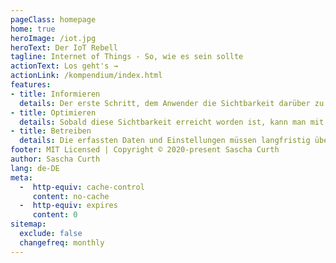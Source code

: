 ```yaml
---
pageClass: homepage
home: true
heroImage: /iot.jpg
heroText: Der IoT Rebell
tagline: Internet of Things - So, wie es sein sollte
actionText: Los geht's →
actionLink: /kompendium/index.html
features:
- title: Informieren
  details: Der erste Schritt, dem Anwender die Sichtbarkeit darüber zu geben, welche Art von Geräten und Steuerungen es überhaupt gibt, bildet die Entscheidungsgrundlage, wie man mit den anfallenden Daten umgehen möchte. Hierbei geht es nicht um blinden Dogmatismus, sondern darum eine Balance zu finden zwischen Datensicherheit und Benutzbarkeit in Verbindung mit der selbst gewählten Höhe der Abhängigkeit von Drittanbietern.
- title: Optimieren
  details: Sobald diese Sichtbarkeit erreicht worden ist, kann man mit der Optimierung in zwei Richtungen beginnen. Zum Einen die Infrastruktur und Geräte seinem persönlichen Bedarf anpassen, zum Anderen sich der eigentlichen Idee der vernetzen Geräte widmen und die Daten nutzen um Anpassungen wie beispielsweise, Beleuchtungszeiten oder Heizkreislaufeinstellungen, durchführen.
- title: Betreiben
  details: Die erfassten Daten und Einstellungen müssen langfristig überwacht werden um Störungen aktiv gemeldet zu bekommen und da sich die Erde weiter dreht und persönliche Präferenzen und Anforderungen kontinuierlich weiterenwickeln, muss auch das persönliche IoT Ökosystem diesen Anforderungsänderungen folgen.
footer: MIT Licensed | Copyright © 2020-present Sascha Curth
author: Sascha Curth
lang: de-DE
meta:
  -  http-equiv: cache-control
     content: no-cache
  -  http-equiv: expires
     content: 0
sitemap:
  exclude: false
  changefreq: monthly
---
```

